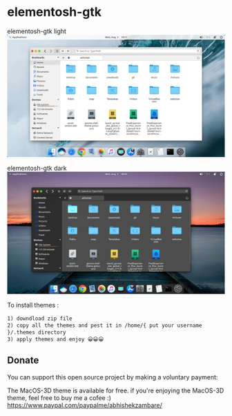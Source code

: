 # elementosh-gtk

elementosh-gtk light
![First Screenshot](https://raw.githubusercontent.com/Macintosh98/elementosh/master/preview/MacOS-Mojave-Ligth.png)

elementosh-gtk dark
![Second Screenshot](https://raw.githubusercontent.com/Macintosh98/elementosh/master/preview/MacOS-Mojave-Dark.png)

To install themes :

    1) downdload zip file
    2) copy all the themes and pest it in /home/{ put your username }/.themes directory
    3) apply themes and enjoy 😀😀😀
    
 ## Donate

You can support this open source project by making a voluntary payment:

The MacOS-3D theme is available for free. if you're enjoying the MacOS-3D theme, feel free to buy me a cofee :) https://www.paypal.com/paypalme/abhishekzambare/
